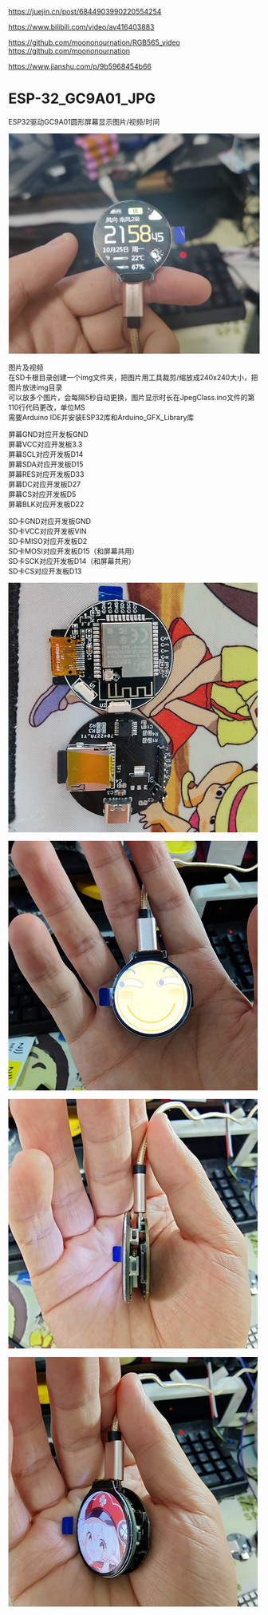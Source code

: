 https://juejin.cn/post/6844903990220554254

https://www.bilibili.com/video/av416403883

https://github.com/moononournation/RGB565_video   https://github.com/moononournation

https://www.jianshu.com/p/9b5968454b66

# ESP-32_GC9A01_JPG
ESP32驱动GC9A01圆形屏幕显示图片/视频/时间  

![img](https://github.com/Myzhazha/ESP-32_GC9A01_JPG/blob/main/img/4.jpg)  
  
图片及视频  
在SD卡根目录创建一个img文件夹，把图片用工具裁剪/缩放成240x240大小，把图片放进img目录  
可以放多个图片，会每隔5秒自动更换，图片显示时长在JpegClass.ino文件的第110行代码更改，单位MS  
需要Arduino IDE并安装ESP32库和Arduino_GFX_Library库  


屏幕GND对应开发板GND  
屏幕VCC对应开发板3.3  
屏幕SCL对应开发板D14  
屏幕SDA对应开发板D15  
屏幕RES对应开发板D33  
屏幕DC对应开发板D27  
屏幕CS对应开发板D5  
屏幕BLK对应开发板D22  
  
SD卡GND对应开发板GND  
SD卡VCC对应开发板VIN  
SD卡MISO对应开发板D2  
SD卡MOSI对应开发板D15（和屏幕共用）  
SD卡SCK对应开发板D14（和屏幕共用）  
SD卡CS对应开发板D13  

![img](https://github.com/Myzhazha/ESP-32_GC9A01_JPG/blob/main/img/0.jpg)  

![img](https://github.com/Myzhazha/ESP-32_GC9A01_JPG/blob/main/img/1.jpg)  


![img](https://github.com/Myzhazha/ESP-32_GC9A01_JPG/blob/main/img/2.jpg)  

![img](https://github.com/Myzhazha/ESP-32_GC9A01_JPG/blob/main/img/3.jpg)  
